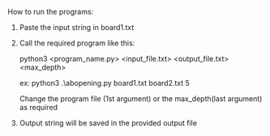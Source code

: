 How to run the programs:

1. Paste the input string in board1.txt

2. Call the required program like this:

   python3 <program_name.py> <input_file.txt> <output_file.txt> <max_depth>

   ex: python3 .\abopening.py board1.txt board2.txt 5

   Change the program file (1st argument) or the max_depth(last argument) as required

3. Output string will be saved in the provided output file
